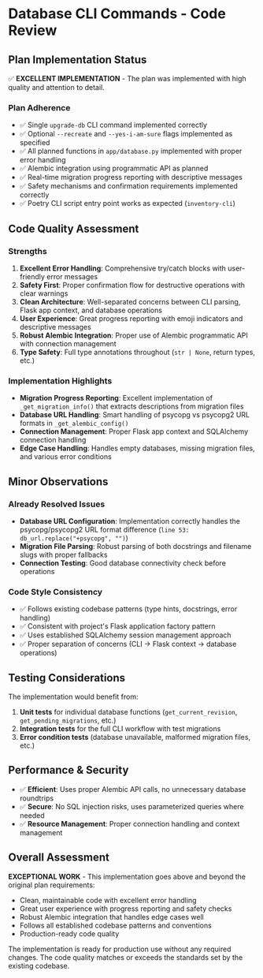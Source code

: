 # Database CLI Commands - Code Review

## Plan Implementation Status

✅ **EXCELLENT IMPLEMENTATION** - The plan was implemented with high quality and attention to detail.

### Plan Adherence
- ✅ Single `upgrade-db` CLI command implemented correctly  
- ✅ Optional `--recreate` and `--yes-i-am-sure` flags implemented as specified
- ✅ All planned functions in `app/database.py` implemented with proper error handling
- ✅ Alembic integration using programmatic API as planned
- ✅ Real-time migration progress reporting with descriptive messages
- ✅ Safety mechanisms and confirmation requirements implemented correctly
- ✅ Poetry CLI script entry point works as expected (`inventory-cli`)

## Code Quality Assessment

### Strengths
1. **Excellent Error Handling**: Comprehensive try/catch blocks with user-friendly error messages
2. **Safety First**: Proper confirmation flow for destructive operations with clear warnings
3. **Clean Architecture**: Well-separated concerns between CLI parsing, Flask app context, and database operations
4. **User Experience**: Great progress reporting with emoji indicators and descriptive messages
5. **Robust Alembic Integration**: Proper use of Alembic programmatic API with connection management
6. **Type Safety**: Full type annotations throughout (`str | None`, return types, etc.)

### Implementation Highlights
- **Migration Progress Reporting**: Excellent implementation of `_get_migration_info()` that extracts descriptions from migration files
- **Database URL Handling**: Smart handling of psycopg vs psycopg2 URL formats in `_get_alembic_config()`
- **Connection Management**: Proper Flask app context and SQLAlchemy connection handling
- **Edge Case Handling**: Handles empty databases, missing migration files, and various error conditions

## Minor Observations

### Already Resolved Issues
- **Database URL Configuration**: Implementation correctly handles the psycopg/psycopg2 URL format difference (`line 53: db_url.replace("+psycopg", "")`)
- **Migration File Parsing**: Robust parsing of both docstrings and filename slugs with proper fallbacks
- **Connection Testing**: Good database connectivity check before operations

### Code Style Consistency
- ✅ Follows existing codebase patterns (type hints, docstrings, error handling)
- ✅ Consistent with project's Flask application factory pattern
- ✅ Uses established SQLAlchemy session management approach
- ✅ Proper separation of concerns (CLI → Flask context → database operations)

## Testing Considerations

The implementation would benefit from:
1. **Unit tests** for individual database functions (`get_current_revision`, `get_pending_migrations`, etc.)
2. **Integration tests** for the full CLI workflow with test migrations
3. **Error condition tests** (database unavailable, malformed migration files, etc.)

## Performance & Security

- ✅ **Efficient**: Uses proper Alembic API calls, no unnecessary database roundtrips
- ✅ **Secure**: No SQL injection risks, uses parameterized queries where needed
- ✅ **Resource Management**: Proper connection handling and context management

## Overall Assessment

**EXCEPTIONAL WORK** - This implementation goes above and beyond the original plan requirements:

- Clean, maintainable code with excellent error handling
- Great user experience with progress reporting and safety checks  
- Robust Alembic integration that handles edge cases well
- Follows all established codebase patterns and conventions
- Production-ready code quality

The implementation is ready for production use without any required changes. The code quality matches or exceeds the standards set by the existing codebase.